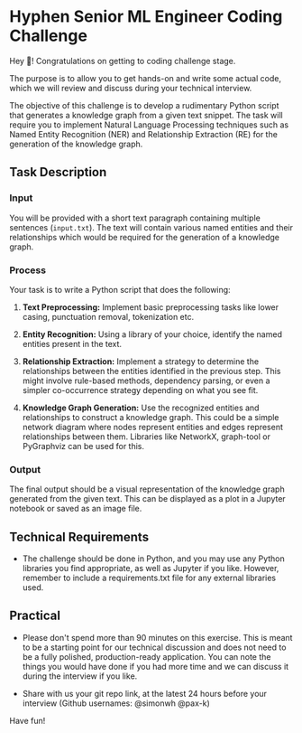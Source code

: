 
# Hyphen Senior ML Engineer Coding Challenge

Hey 👋! Congratulations on getting to coding challenge stage.

The purpose is to allow you to get hands-on and write some actual code, which we will review and discuss during your technical interview.

The objective of this challenge is to develop a rudimentary Python script that generates a knowledge graph from a given text snippet. The task will require you to implement Natural Language Processing techniques such as Named Entity Recognition (NER) and Relationship Extraction (RE) for the generation of the knowledge graph.

## Task Description

### Input
You will be provided with a short text paragraph containing multiple sentences (`input.txt`). The text will contain various named entities and their relationships which would be required for the generation of a knowledge graph.

### Process

Your task is to write a Python script that does the following:

1. **Text Preprocessing:** Implement basic preprocessing tasks like lower casing, punctuation removal, tokenization etc.

2. **Entity Recognition:** Using a library of your choice, identify the named entities present in the text.

3. **Relationship Extraction:** Implement a strategy to determine the relationships between the entities identified in the previous step. This might involve rule-based methods, dependency parsing, or even a simpler co-occurrence strategy depending on what you see fit.

4. **Knowledge Graph Generation:** Use the recognized entities and relationships to construct a knowledge graph. This could be a simple network diagram where nodes represent entities and edges represent relationships between them. Libraries like NetworkX, graph-tool or PyGraphviz can be used for this.

### Output
The final output should be a visual representation of the knowledge graph generated from the given text. This can be displayed as a plot in a Jupyter notebook or saved as an image file.


## Technical Requirements
* The challenge should be done in Python, and you may use any Python libraries you find appropriate, as well as Jupyter if you like. However, remember to include a requirements.txt file for any external libraries used.


## Practical

* Please don't spend more than 90 minutes on this exercise. This is meant to be a starting point for our technical discussion and does not need to be a fully polished, production-ready application. You can note the things you would have done if you had more time and we can discuss it during the interview if you like.

* Share with us your git repo link, at the latest 24 hours before your interview (Github usernames: @simonwh @pax-k)

Have fun!